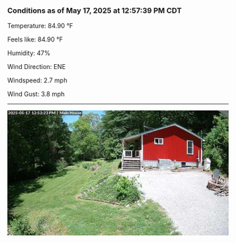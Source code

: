 ### Conditions as of May 17, 2025 at 12:57:39 PM CDT 

Temperature: 84.90 &deg;F

Feels like: 84.90 &deg;F

Humidity: 47%

Wind Direction: ENE

Windspeed: 2.7 mph

Wind Gust: 3.8 mph

---

<img src="./images/latest.jpeg"/>

